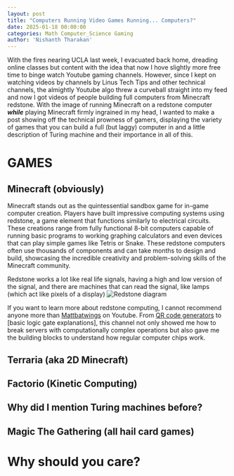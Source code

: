 ```yaml
---
layout: post
title: "Computers Running Video Games Running... Computers?"
date: 2025-01-18 00:00:00
categories: Math Computer_Science Gaming
author: 'Nishanth Tharakan'
---
```


<script type="text/x-mathjax-config">
  MathJax.Hub.Config({
    tex2jax: {
      inlineMath: [ ['$','$'], ["\\(","\\)"] ],
      processEscapes: true
    }
  });

</script>

<script type="text/javascript" charset="utf-8" 
src="https://cdn.mathjax.org/mathjax/latest/MathJax.js?config=TeX-AMS-MML_HTMLorMML,
https://vincenttam.github.io/javascripts/MathJaxLocal.js"></script>

With the fires nearing UCLA last week, I evacuated back home, dreading online classes but content with the idea that now I hove slightly more free time to binge watch Youtube gaming channels. However, since I kept on watching videos by channels by Linus Tech Tips and other technical channels, the almightly Youtube algo threw a curveball straight into my feed and now I got videos of people building full computers from Minecraft redstone. With the image of running Minecraft on a redstone computer ***while*** playing Minecraft firmly ingrained in my head, I wanted to make a post showing off the technical prowness of gamers, displaying the variety of games that you can build a full (but laggy) computer in and a little description of Turing machine and their importance in all of this. 

# GAMES
## Minecraft (obviously)

Minecraft stands out as the quintessential sandbox game for in-game computer creation. Players have built impressive computing systems using redstone, a game element that functions similarly to electrical circuits. These creations range from fully functional 8-bit computers capable of running basic programs to working graphing calculators and even devices that can play simple games like Tetris or Snake. These redstone computers often use thousands of components and can take months to design and build, showcasing the incredible creativity and problem-solving skills of the Minecraft community.

Redstone works a lot like real life signals, having a high and low version of the signal, and there are machines that can read the signal, like lamps (which act like pixels of a display)
![Redstone diagram](/assets/g05ar4oaspt61.webp)

If you want to learn more about redstone computing, I cannot recommend anyone more than [Mattbatwings] on Youtube. From [QR code generators] to [basic logic gate explanations], this channel not only showed me how to break servers with computationally complex operations but also gave me the building blocks to understand how regular computer chips work.


## Terraria (aka 2D Minecraft)
## Factorio (Kinetic Computing)
## Why did I mention Turing machines before?
## Magic The Gathering (all hail card games)

# Why should you care?

[Mattbatwings]:https://www.youtube.com/c/Mattbatwings

[QR code generators]: https://www.youtube.com/watch?v=ZizmvuZ3EFk
[QR code generators]: https://www.youtube.com/watch?v=osFa7nwHHz4&t=6s
